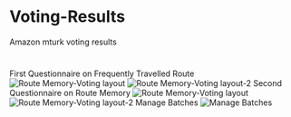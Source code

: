 # Voting-Results
Amazon mturk voting results
#
First Questionnaire on Frequently Travelled Route
![Route Memory-Voting layout](https://github.com/cyfggnn22/Voting-Results/blob/master/Route%20Memory-Voting%20layout-1.png)
![Route Memory-Voting layout-2](https://github.com/cyfggnn22/Voting-Results/blob/master/Route%20Memory-Voting%20layout-2.png)
Second Questionnaire on Route Memory
![Route Memory-Voting layout](https://github.com/cyfggnn22/Voting-Results/blob/master/Route-Voting%20layout-1.png)
![Route Memory-Voting layout-2](https://github.com/cyfggnn22/Voting-Results/blob/master/Route-Voting%20layout-2-fixed.png)
Manage Batches
![Manage Batches](https://github.com/cyfggnn22/Voting-Results/blob/master/Manage%20Batches.png)
